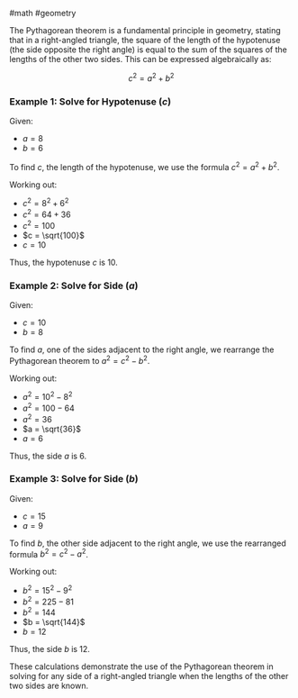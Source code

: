 #math 
#geometry 

The Pythagorean theorem is a fundamental principle in geometry, stating that in a right-angled triangle, the square of the length of the hypotenuse (the side opposite the right angle) is equal to the sum of the squares of the lengths of the other two sides. This can be expressed algebraically as:

$$c^2 = a^2 + b^2$$

### Example 1: Solve for Hypotenuse ($c$)

Given:
- $a = 8$
- $b = 6$

To find $c$, the length of the hypotenuse, we use the formula $c^2 = a^2 + b^2$.

Working out:
- $c^2 = 8^2 + 6^2$
- $c^2 = 64 + 36$
- $c^2 = 100$
- $c = \sqrt{100}$
- $c = 10$

Thus, the hypotenuse $c$ is 10.

### Example 2: Solve for Side ($a$)

Given:
- $c = 10$
- $b = 8$

To find $a$, one of the sides adjacent to the right angle, we rearrange the Pythagorean theorem to $a^2 = c^2 - b^2$.

Working out:
- $a^2 = 10^2 - 8^2$
- $a^2 = 100 - 64$
- $a^2 = 36$
- $a = \sqrt{36}$
- $a = 6$

Thus, the side $a$ is 6.

### Example 3: Solve for Side ($b$)

Given:
- $c = 15$
- $a = 9$

To find $b$, the other side adjacent to the right angle, we use the rearranged formula $b^2 = c^2 - a^2$.

Working out:
- $b^2 = 15^2 - 9^2$
- $b^2 = 225 - 81$
- $b^2 = 144$
- $b = \sqrt{144}$
- $b = 12$

Thus, the side $b$ is 12.

These calculations demonstrate the use of the Pythagorean theorem in solving for any side of a right-angled triangle when the lengths of the other two sides are known.